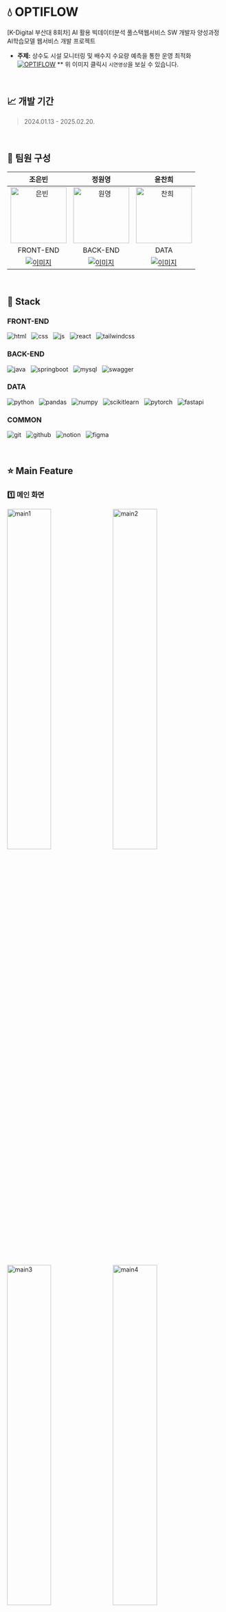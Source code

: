 # 💧 OPTIFLOW
[K-Digital 부산대 8회차] AI 활용 빅데이터분석 풀스택웹서비스 SW 개발자 양성과정 AI학습모델 웹서비스 개발 프로젝트
- **주제:** 상수도 시설 모니터링 및 배수지 수요량 예측을 통한 운영 최적화 
[![OPTIFLOW](./assets/thumbnail.jpg)](https://www.youtube.com/watch?v=HKep8_t_vEM)
** 위 이미지 클릭시 `시연영상`을 보실 수 있습니다.

<br/>

## 📈 개발 기간
> 2024.01.13 - 2025.02.20.

<br/>

## 👥 팀원 구성

|조은빈|정원영|윤찬희|
|:---:|:---:|:---:|
|<img src="./assets/face/face_eb.png" width="130" height="130" alt="은빈" />|<img src="./assets/face/face_wy.png" width="130" height="130" alt="원영" />|<img src="./assets/face/face_ch.png" width="130" height="130" alt="찬희" />|
|FRONT-END|BACK-END|DATA|
|[![이미지](https://img.shields.io/badge/github-181717?style=for-the-badge&logo=github&logoColor=white)](https://github.com/iambean-git)|[![이미지](https://img.shields.io/badge/github-181717?style=for-the-badge&logo=github&logoColor=white)](https://github.com/wonny725)| [![이미지](https://img.shields.io/badge/github-181717?style=for-the-badge&logo=github&logoColor=white)](https://github.com/chanheeYun)|

<br/>

## 🔧 Stack

### **FRONT-END**
![html](https://img.shields.io/badge/html5-E34F26?style=for-the-badge&logo=html5&logoColor=white) &nbsp; ![css](https://img.shields.io/badge/css-1572B6?style=for-the-badge&logo=css3&logoColor=white) &nbsp; ![js](https://img.shields.io/badge/javascript-F7DF1E?style=for-the-badge&logo=javascript&logoColor=black) &nbsp; ![react](https://img.shields.io/badge/react-61DAFB?style=for-the-badge&logo=react&logoColor=black) &nbsp; ![tailwindcss](https://img.shields.io/badge/tailwindcss-06B6D4?style=for-the-badge&logo=tailwindcss&logoColor=black)

### **BACK-END**
![java](https://img.shields.io/badge/java-007396?style=for-the-badge&logo=java&logoColor=white) &nbsp; ![springboot](https://img.shields.io/badge/springboot-6DB33F?style=for-the-badge&logo=springboot&logoColor=white) &nbsp; ![mysql](https://img.shields.io/badge/mysql-4479A1?style=for-the-badge&logo=mysql&logoColor=white) &nbsp; ![swagger](https://img.shields.io/badge/swagger-85EA2D?style=for-the-badge&logo=swagger&logoColor=black)

### **DATA**
![python](https://img.shields.io/badge/python-3776AB?style=for-the-badge&logo=python&logoColor=white) &nbsp; ![pandas](https://img.shields.io/badge/pandas-150458?style=for-the-badge&logo=pandas&logoColor=white) &nbsp; ![numpy](https://img.shields.io/badge/numpy-013243?style=for-the-badge&logo=numpy&logoColor=white) &nbsp; ![scikitlearn](https://img.shields.io/badge/scikitlearn-F7931E?style=for-the-badge&logo=scikitlearn&logoColor=white) &nbsp; ![pytorch](https://img.shields.io/badge/pytorch-EE4C2C?style=for-the-badge&logo=pytorch&logoColor=white) &nbsp; ![fastapi](https://img.shields.io/badge/fastapi-009688?style=for-the-badge&logo=fastapi&logoColor=white)

### **COMMON**
![git](https://img.shields.io/badge/git-F05032?style=for-the-badge&logo=git&logoColor=white) &nbsp; ![github](https://img.shields.io/badge/github-181717?style=for-the-badge&logo=github&logoColor=white) &nbsp; ![notion](https://img.shields.io/badge/notion-00148C?style=for-the-badge&logo=notion&logoColor=white) &nbsp; ![figma](https://img.shields.io/badge/figma-F24E1E?style=for-the-badge&logo=figma&logoColor=white)

<br/>

## ⭐ Main Feature
### 1️⃣ 메인 화면
<img src="./assets/capture/main1.GIF" width="45%"  alt="main1" /> &nbsp; &nbsp; <img src="./assets/capture/main2.GIF" width="45%"  alt="main2" />
<img src="./assets/capture/main3.gif" width="45%"  alt="main3" /> &nbsp; &nbsp; <img src="./assets/capture/main4.GIF" width="45%"  alt="main4" />

- Optiflow 주요 서비스 소개

<br>

### 2️⃣ 이용 신청 / 로그인 / 비밀번호 변경
<img src="./assets/capture/inquiry.GIF" width="31%"  alt="inquiry" /> &nbsp; <img src="./assets/capture/capture_approved_mail.png" width="31%"  alt="main2" /> &nbsp; <img src="./assets/capture/capture_pwChange.png" width="31%"  alt="inquiry" />

- 메인 화면 하단에서 이용 문의 신청 가능 (모달로 구현)
- 이용 신청 후, 관리자 승인 시 이메일을 통해 임시비밀번호 발급 및 안내
- 로그인 후 '내 계정 관리' 탭에서 비밀번호 변경 가능

<br>

### 3️⃣ 대시보드
![대시보드](./assets/capture/capture_dashboard.png)
- `공통` : 아이콘 클릭 및 SelectBox를 통한 배수지 변경
- `영역 1` : 전체 배수지 `실시간 현재 수위 안내
- `영역 2` : 선택된 배수지의 상세 정보 제공 (수위, 현재 저수량, 1시간 뒤 예상 저수량)
- `영역 3` : 지난 24시간 유입량 및 유출량 확인
- `영역 4` : 추후 24시간 예측 유출량 및 추천 유입량 안내 (XG Boost / LSTM 모델 변경 가능)

<br>

### 4️⃣ 지난 수위 정보 조회
![waterFlow](./assets/capture/mulmung.gif)
- 모식도 형태로 한 눈에 볼 수 있는 흐름도 제공 (React-Flow 활용)
- 과거 날짜 및 시간 선택시, 해당일의 수위 데이터 안내 
- 각 배수지 hover시, 상세 데이터 안내

<br>

### 5️⃣ 배수지별 통계 정보
![regions](./assets/capture/capture_regions.png)
- Kakao Map API를 활용한 위치 안내 
    - 시각적 참고로 위해 가상으로 설치된 위치로, 실제 위치와 다를 수 있습니다.
- 마커 클릭시, 선택되는 배수지 변경
- 시간별, 일별, 월별 통계 정보를 볼 수 있음
- `그래프 1` : 실제 유출량 및 AI모델로 예측된 유출량
- `그래프 2` : 실측 기반 전기 사용량과 AI모델 사용시 예측 되는 전기 사용량

<br>

### 6️⃣ 관리자 페이지
<img src="./assets/capture/capture_admin0.png" width="45%"  alt="admin0" /> &nbsp; <img src="./assets/capture/capture_admin.png" width="45%"  alt="admin1" />
- `관리자 권한`으로 로그인시, `이용 문의 관리` 탭에 접근 가능
- 해당 페이지에서는 이용 문의가 테이블 형태로 나타남
- 하나의 문의 클릭시 우측에 상세 내역을 볼 수 있음
- `"신규/승인대기/승인완료"` 3가지 상태로 구분하며, 신규 문의를 읽으면 자동으로 승인대기로 변경
- `승인하기` 버튼 클릭 시, 임의 비밀번호 생성해 사용자에게 안내 메일 발송

<br>

### 6️⃣ 기타
<img src="./assets/capture/capture_spinner.gif" width="31%"  alt="spinner" /> &nbsp; <img src="./assets/capture/capture_failed.png" width="31%"  alt="failed" /> &nbsp; <img src="./assets/capture/capture_404.png" width="31%"  alt="notfound" /> 
- 데이터 로딩이 느려질 시, 스피너를 통해 로딩 화면 구현
- 서버 통신 실패 등, 데이터 로드에 실패 시, 오류 페이지 처리
- 잘못된 경로 접근시 404페이지


<br>

## 🔨 Server Architecture
<img src="./assets/architecture.png" width="75%"  alt="architecture" />

<br>

## 📋 배수량 예측 및 전기 요금 절약

<br>

## 📋 느낀점